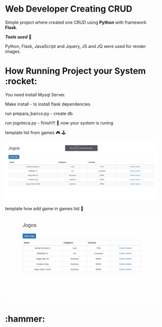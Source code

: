 

<h1>
    Web Developer Creating CRUD
</h1>

Simple project where created one CRUD using **Python** with framework **Flask**.

_**Tools used**_ :hammer:

Python, Flask, JavaScript and Jquery, JS and JQ were used for render images.


<h1> How Running Project your System :rocket:</h1> 

You need install Mysql Server.

Make install - to install flask dependencies 

run prepara_banco.py - create db

run jogoteca.py - finish!!! :rocket: now your system is runing

template list from games :video_game: :joystick:

![!image](ImagesAndGif-forProject/ListGames.png)

template how add game in games list :bookmark_tabs:

![](ImagesAndGif-forProject/AddGameInList.gif)

<h1>:hammer:</h1> 



